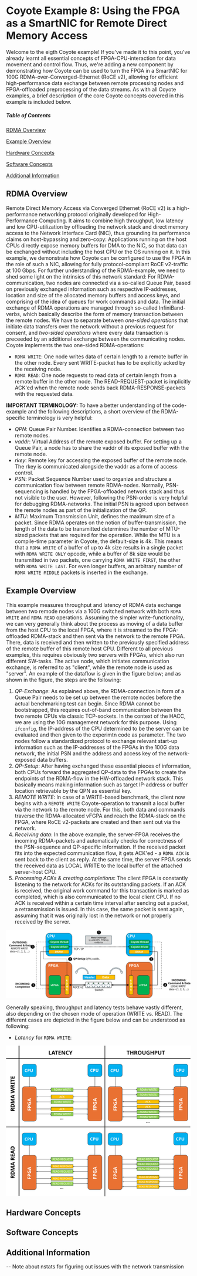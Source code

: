 # Coyote Example 8: Using the FPGA as a SmartNIC for Remote Direct Memory Access
Welcome to the eigth Coyote example! If you've made it to this point, you've already learnt all essential concepts of FPGA-CPU-interaction for data movement and control flow. Thus, we're adding a new component by demonstrating how Coyote can be used to turn the FPGA in a SmartNIC for 100G RDMA-over-Converged-Ethernet (RoCE v2), allowing for efficient high-performance data exchange between remote processing nodes and FPGA-offloaded preprocessing of the data streams. As with all Coyote examples, a brief description of the core Coyote concepts covered in this example is included below. 

##### Table of Contents 
[RDMA Overview](#rdma-overview)

[Example Overview](#example-overview)

[Hardware Concepts](#hardware-concepts)

[Software Concepts](#software-concepts)

[Additional Information](#additional-information)

## RDMA Overview
Remote Direct Memory Access via Converged Ethernet (RoCE v2) is a high-performance networking protocol originally developed for High-Performance Computing. It aims to combine high throughput, low latency and low CPU-utilization by offloading the network stack and direct memory access to the Network Interface Card (NIC), thus grounding its performance claims on host-bypassing and zero-copy: Applications running on the host CPUs directly expose memory buffers for DMA to the NIC, so that data can be exchanged without including the host CPU or the OS running on it. In this example, we demonstrate how Coyote can be configured to use the FPGA in the role of such a NIC, allowing for fully protocol-compliant RoCE v2-traffic at 100 Gbps. 
For further understanding of the RDMA-example, we need to shed some light on the intrinsics of this network standard: 
For RDMA-communication, two nodes are connected via a so-called Queue Pair, based on previously exchanged information such as respective IP-addresses, location and size of the allocated memory buffers and access keys, and comprising of the idea of queues for work commands and data. The initial exchange of 
RDMA operations are managed through so-called InfiniBand-verbs, which basically describe the form of memory transaction between the remote nodes. We have to separate between *one-sided operations* that initiate data transfers over the network without a previous request for consent, and *two-sided operations* where every data transaction is preceeded by an additional exchange between the communicating nodes. Coyote implements the two one-sided RDMA-operations: 
- ```RDMA WRITE```: One node writes data of certain length to a remote buffer in the other node. Every sent WRITE-packet has to be explicitly acked by the receiving node. 
- ```RDMA READ```: One node requests to read data of certain length from a remote buffer in the other node. The READ-REQUEST-packet is implicitly ACK'ed when the remote node sends back RDMA-RESPONSE-packets with the requested data. 

**IMPORTANT TERMINOLOGY:**
To have a better understanding of the code-example and the following descriptions, a short overview of the RDMA-specific terminology is very helpful: 
- *QPN*: Queue Pair Number. Identifies a RDMA-connection between two remote nodes. 
- *vaddr*: Virtual Address of the remote exposed buffer. For setting up a Queue Pair, a node has to share the vaddr of its exposed buffer with the remote node. 
- *rkey*: Remote key for accessing the exposed buffer of the remote node. The rkey is communicated alongside the vaddr as a form of access control. 
- *PSN*: Packet Sequence Number used to organize and structure a communication flow between remote RDMA-nodes. Normally, PSN-sequencing is handled by the FPGA-offloaded network stack and thus not visible to the user. However, following the PSN-order is very helpful for debugging RDMA-networks. The initial PSN is agreed upon between the remote nodes as part of the initialization of the QP. 
- *MTU*: Maximum Transmission Unit, defines the maximum size of a packet. Since RDMA operates on the notion of buffer-transmission, the length of the data to be transmitted determines the number of MTU-sized packets that are required for the operation. While the MTU is a compile-time parameter in Coyote, the default-size is 4k. This means that a ```RDMA WRITE``` of a buffer of up to 4k size results in a single packet with ```RDMA WRITE ONLY``` opcode, while a buffer of 8k size would be transmitted in two packets, one carrying ```RDMA WRITE FIRST```, the other with ```RDMA WRITE LAST```. For even longer buffers, an arbitrary number of ```RDMA WRITE MIDDLE``` packets is inserted in the exchange. 

## Example Overview
This example measures throughput and latency of RDMA data exchange between two remode nodes via a 100G switched network with both ```RDMA WRITE``` and ```RDMA READ``` operations. Assuming the simpler write-functionality, we can very generally think about the process as moving of a data buffer from the host CPU to the local FPGA, where it is streamed to the FPGA-offloaded RDMA-stack and then sent via the network to the remote FPGA. There, data is received and then written to the previously specified address of the remote buffer of this remote host CPU. Different to all previous examples, this requires obviously two servers with FPGAs, which also run different SW-tasks. The active node, which initiates communication exchange, is referred to as "client", while the remote node is used as "server". An example of the dataflow is given in the figure below; and as shown in the figure, the steps are the following: 
1) *QP-Exchange*: As explained above, the RDMA-connection in form of a Queue Pair needs to be set up between the remote nodes before the actual benchmarking test can begin. Since RDMA cannot be bootstrapped, this requires out-of-band communication between the two remote CPUs via classic TCP-sockets. In the context of the HACC, we are using the 10G management network for this purpose. Using ```ifconfig```, the IP-address of the CPU determined to be the server can be evaluated and then given to the experimtn code as parameter. The two nodes follow a standardized protocol to exchange relevant start-up information such as the IP-addresses of the FPGAs in the 100G data network, the initial PSN and the address and access key of the network-exposed data buffers. 
2) *QP-Setup*: After having exchanged these essential pieces of information, both CPUs forward the aggregated QP-data to the FPGAs to create the endpoints of the RDMA-flow in the HW-offloaded network stack. This basically means making information such as target IP-address or buffer location retrievable by the QPN as essential key. 
3) *REMOTE WRITE*: In case of a WRITE-based benchmark, the client now begins with a ```REMOTE WRITE``` Coyote-operation to transmit a local buffer via the network to the remote node. For this, both data and commands traverse the RDMA-allocated vFGPA and reach the RDMA-stack on the FPGA, where RoCE v2-packets are created and then sent out via the network. 
4) *Receiving data*: In the above example, the server-FPGA receives the incoming RDMA-packets and automatically checks for correctness of the PSN-sequence and QP-specific information. If the received packet fits into the expected communication flow, it gets ACK'ed - a ```RDMA ACK``` is sent back to the client as reply. At the same time, the server FPGA sends the received data as LOCAL WRITE to the local buffer of the attached server-host CPU. 
5) *Processing ACKs & creating completions*: The client FPGA is constantly listening to the network for ACKs for its outstanding packets. If an ACK is received, the original work command for this transaction is marked as completed, which is also communicated to the local client CPU. If no ACK is received within a certain time interval after sending out a packet, a retransmission is issued. In this case, the same packet is sent again, assuming that it was originally lost in the network or not properly received by the server.  

<div align="center">
  <img src="img/RDMA_System_Overview.svg">
</div>

Generally speaking, throughput and latency tests behave vastly different, also depending on the chosen mode of operation (WRITE vs. READ). The different cases are depicted in the figure below and can be understood as following: 
- *Latency* for ```RDMA WRITE```: 

<div align="center">
  <img src="img/RDMA_Traffic_Pattern.svg">
</div>


## Hardware Concepts

## Software Concepts

## Additional Information 

-- Note about nstats for figuring out issues with the network transmission 